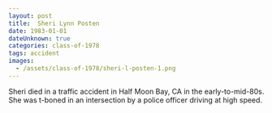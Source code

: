 ```yaml
---
layout: post
title:  Sheri Lynn Posten
date: 1983-01-01
dateUnknown: true
categories: class-of-1978
tags: accident
images:
  - /assets/class-of-1978/sheri-l-posten-1.png
---
```

Sheri died in a traffic accident in Half Moon Bay, CA in the early-to-mid-80s. She was t-boned in an intersection by a police officer driving at high speed. 

